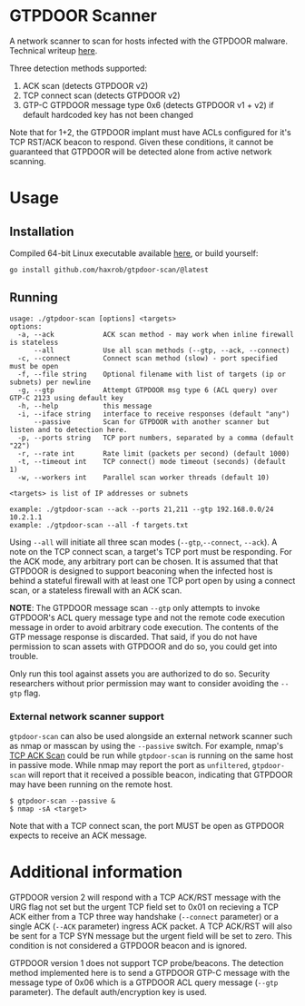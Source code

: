 # GTPDOOR Scanner
A network scanner to scan for hosts infected with the GTPDOOR malware. Technical writeup [here](https://doubleagent.net/telecommunications/backdoor/gtp/2024/02/27/GTPDOOR-COVERT-TELCO-BACKDOOR).

Three detection methods supported:
 1. ACK scan (detects GTPDOOR v2)
 2. TCP connect scan (detects GTPDOOR v2)
 3. GTP-C GTPDOOR message type 0x6 (detects GTPDOOR v1 + v2) if default hardcoded key has not been changed

Note that for 1+2, the GTPDOOR implant must have ACLs configured for it's TCP RST/ACK beacon to respond.
Given these conditions, it cannot be guaranteed that GTPDOOR will be detected alone from active network scanning. 

# Usage
## Installation
Compiled 64-bit Linux executable available [here](https://github.com/haxrob/gtpdoor-scan/releases/), or build yourself:
```
go install github.com/haxrob/gtpdoor-scan/@latest
```
## Running 
```
usage: ./gtpdoor-scan [options] <targets>
options:
  -a, --ack            ACK scan method - may work when inline firewall is stateless
      --all            Use all scan methods (--gtp, --ack, --connect)
  -c, --connect        Connect scan method (slow) - port specified must be open
  -f, --file string    Optional filename with list of targets (ip or subnets) per newline
  -g, --gtp            Attempt GTPDOOR msg type 6 (ACL query) over GTP-C 2123 using default key
  -h, --help           this message
  -i, --iface string   interface to receive responses (default "any")
      --passive        Scan for GTPDOOR with another scanner but listen and to detection here.
  -p, --ports string   TCP port numbers, separated by a comma (default "22")
  -r, --rate int       Rate limit (packets per second) (default 1000)
  -t, --timeout int    TCP connect() mode timeout (seconds) (default 1)
  -w, --workers int    Parallel scan worker threads (default 10)

<targets> is list of IP addresses or subnets

example: ./gtpdoor-scan --ack --ports 21,211 --gtp 192.168.0.0/24 10.2.1.1
example: ./gtpdoor-scan --all -f targets.txt
```

Using `--all` will initiate all three scan modes (`--gtp`,`--connect`, `--ack`). 
A note on the TCP connect scan, a target's TCP port must be responding. For the ACK mode, any arbitrary port can be chosen. It is assumed that that GTPDOOR is designed to support beaconing when the infected host is behind a stateful firewall with at least one TCP port open by using a connect scan, or a stateless firewall with an ACK scan.

__NOTE__: The GTPDOOR message scan `--gtp` only attempts to invoke GTPDOOR's ACL query message type and not the remote code execution message in order to avoid arbitrary code execution. The contents of the GTP message response is discarded. That said, if you do not have permission to scan assets with GTPDOOR and do so, you could get into trouble. 

Only run this tool against assets you are authorized to do so. Security researchers without prior permission may want to consider avoiding the `--gtp` flag. 

### External network scanner support
`gtpdoor-scan` can also be used alongside an external network scanner such as nmap or masscan by using the `--passive` switch. For example, nmap's [TCP ACK Scan](https://nmap.org/book/scan-methods-ack-scan.html) could be run while `gtpdoor-scan` is running on the same host in passive mode. While nmap may report the port as `unfiltered`, `gtpdoor-scan` will report that it received a possible beacon, indicating that GTPDOOR may have been running on the remote host.

```
$ gtpdoor-scan --passive &
$ nmap -sA <target>
```

Note that with a TCP connect scan, the port MUST be open as GTPDOOR expects to receive an ACK message. 

# Additional information
GTPDOOR version 2 will respond with a TCP ACK/RST message with the URG flag not set but the urgent TCP field set to 0x01 on recieving a TCP ACK either from a TCP three way handshake (`--connect` parameter) or a single ACK (`--ACK` parameter) ingress ACK packet.
A TCP ACK/RST will also be sent for a TCP SYN message but the urgent field will be set to zero. This condition is not considered a GTPDOOR beacon and is ignored.

GTPDOOR version 1 does not support TCP probe/beacons. The detection method implemented here is to send a GTPDOOR GTP-C message with the message type of 0x06 which is a GTPDOOR ACL query message (`--gtp` parameter). The default auth/encryption key is used.


